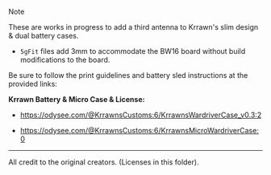 > [!NOTE]
>These are works in progress to add a third antenna to Krrawn's slim design & dual battery cases.
> 
> - `5gFit` files add 3mm to accommodate the BW16 board without build modifications to the board. 
> 
> Be sure to follow the print guidelines and battery sled instructions at the provided links:

**Krrawn Battery & Micro Case & License:**

  - https://odysee.com/@KrrawnsCustoms:6/KrrawnsWardriverCase_v0.3:2

- https://odysee.com/@KrrawnsCustoms:6/KrrawnsMicroWardriverCase:0

---
All credit to the original creators. (Licenses in this folder).
